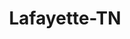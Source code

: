 ---
title: Lafayette-TN
slug: lafayette-tn
f_state:
- cms/state/tennessee.md
f_locations:
- cms/payday-loan/advance-financial-3352.md
- cms/payday-loan/capital-cash-5993.md
- cms/payday-loan/capitol-cash-6021.md
- cms/payday-loan/cash-express-7274.md
- cms/payday-loan/cash-express-7323.md
- cms/payday-loan/cash-express-7324.md
- cms/payday-loan/cash-express-llc-7486.md
- cms/payday-loan/money-money-money-21591.md
updated-on: '2024-05-30T13:41:28.615Z'
created-on: '2024-05-30T13:41:28.615Z'
published-on: '2024-05-30T13:54:32.469Z'
f_city: Lafayette
layout: '[city].html'
tags: city
---